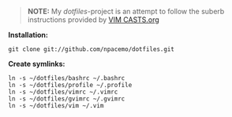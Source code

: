 > **NOTE:** My *dotfiles*-project is an attempt to follow the suberb instructions provided by [VIM CASTS.org][vimcasts]

**Installation:**

    git clone git://github.com/npacemo/dotfiles.git

**Create symlinks:**

    ln -s ~/dotfiles/bashrc ~/.bashrc
    ln -s ~/dotfiles/profile ~/.profile
    ln -s ~/dotfiles/vimrc ~/.vimrc
    ln -s ~/dotfiles/gvimrc ~/.gvimrc
    ln -s ~/dotfiles/vim ~/.vim

[vimcasts]:http://vimcasts.org/
